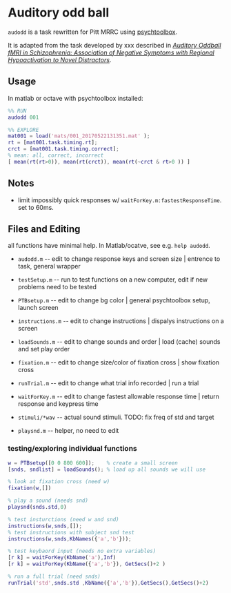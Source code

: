 # Auditory odd ball
`audodd` is a task rewritten for Pitt MRRC using [psychtoolbox](http://psychtoolbox.org/).

It is adapted from the task developed by xxx described in *[Auditory Oddball fMRI in Schizophrenia: Association of Negative Symptoms with Regional Hypoactivation to Novel Distractors](https://doi.org/10.1007/s11682-008-9022-7)*.

## Usage

In matlab or octave with psychtoolbox installed:

```matlab
%% RUN
audodd 001

%% EXPLORE
mat001 = load('mats/001_20170522131351.mat' );
rt = [mat001.task.timing.rt];
crct = [mat001.task.timing.correct];
% mean: all, correct, incorrect
[ mean(rt(rt>0)), mean(rt(crct)), mean(rt(~crct & rt>0 )) ]
```

## Notes

* limit impossibly quick responses w/ `waitForKey.m:fastestResponseTime`. set to 60ms.

## Files and Editing

all functions have minimal help. In Matlab/ocatve, see e.g. `help audodd`.

* `audodd.m` -- edit to change response keys and screen size | entrence to task, general wrapper

* `testSetup.m` -- run to test functions on a new computer, edit if new problems need to be tested

* `PTBsetup.m` -- edit to change bg color | general psychtoolbox setup, launch screen
* `instructions.m` -- edit to change instructions | dispalys instructions on a screen
* `loadSounds.m`  -- edit to change sounds and order | load (cache) sounds and set play order
* `fixation.m`  -- edit to change size/color of fixation cross | show fixation cross
* `runTrial.m` -- edit to change what trial info recorded | run a trial 
* `waitForKey.m` -- edit to change fastest allowable response time | return response and keypress time
* `stimuli/*wav` -- actual sound stimuli. TODO: fix freq of std and target
* `playsnd.m`  -- helper, no need to edit

### testing/exploring individual functions

```matlab
w = PTBsetup([0 0 800 600]);    % create a small screen
[snds, sndlist] = loadSounds(); % load up all sounds we will use

% look at fixation cross (need w)
fixation(w,[])

% play a sound (needs snd)
playsnd(snds.std,0)

% test insturctions (need w and snd)
instructions(w,snds,[]);
% test instructions with subject snd test
instructions(w,snds,KbNames({'a','b'}));

% test keybaord input (needs no extra variables)
[r k] = waitForKey(KbName('a'),Inf)
[r k] = waitForKey(KbName({'a','b'}), GetSecs()+2 )

% run a full trial (need snds)
runTrial('std',snds.std ,KbName({'a','b'}),GetSecs(),GetSecs()+2)
```


